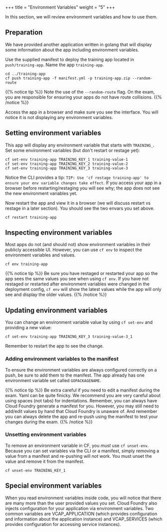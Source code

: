 +++
title = "Environment Variables"
weight = "5"
+++

In this section, we will review environment variables and how to use them.

## Preparation

We have provided another application written in golang that will display some information about the app including environment variables. 

Use the supplied manifest to deploy the training app located in `push/training-app`. Name the app `training-app`. 

```
cd ../training-app
cf push training-app -f manifest.yml -p training-app.zip --random-route
```

{{% notice tip %}}
Note the use of the `--random-route` flag. On the exam, you are responsible for ensuring your apps do not have route collisions.
{{% /notice %}}

Access the app in a browser and make sure you see the interface. You will notice it is not displaying any environment variables.

## Setting environment variables

This app will display any environment variable that starts with `TRAINING_`. Set some environment variables (but don't restart or restage yet):

```
cf set-env training-app TRAINING_KEY_1 training-value-1
cf set-env training-app TRAINING_KEY_2 training-value-2
cf set-env training-app TRAINING_KEY_3 training-value-3
```

Notice the CLI provides a tip: `TIP: Use 'cf restage training-app' to ensure your env variable changes take effect`. If you access your app in a browser before restarting/restaging you will see why; the app does not see the new environment variables yet.

Now restart the app and view it in a browser (we will discuss restart vs restage in a later section). You should see the two envars you set above. 

```
cf restart training-app
```

## Inspecting environment variables

Most apps do not (and should not) show environment variables in their publicly accessible UI. However, you can use `cf env` to inspect the environment variables and values. 

```
cf env training-app
```

{{% notice tip %}}
Be sure you have restaged or restarted your app so the app sees the same values you see when using `cf env`. If you have not restaged or restarted after environment variables were changed in the deployment config, `cf env` will show the latest values while the app will only see and display the older values.
{{% /notice %}}

## Updating environment variables

You can change an environment variable value by using `cf set-env` and providing a new value:

```
cf set-env training-app TRAINING_KEY_3 training-value-3_1
```

Remember to restart the app to see the change.

### Adding environment variables to the manifest

To ensure the environment variables are always configured correctly on a push, be sure to add them to the manifest. The app already has one environment variable set called `GOPACKAGENAME`. 

{{% notice tip %}}
Be extra careful if you need to edit a manifest during the exam. Yaml can be quite finicky. We recommend you are very careful about using spaces (not tabs) for indentations. Remember, you can always have Cloud Foundry generate a manifest for you. However, you may still need to add/edit values by hand that Cloud Foundry is unaware of. And remember you can always delete the app and re-push using the manifest to test your changes during the exam. 
{{% /notice %}}

### Unsetting environment variables

To remove an environment variable in CF, you *must* use `cf unset-env`. Because you can set variables via the CLI or a manifest, simply removing a value from a manifest and re-pushing will *not* work. You must unset the value and remove it from the manifest.

```
cf unset-env TRAINING_KEY_1
```

## Special environment variables

When you read environment variables inside code, you will notice that there are many more than the user provided values you set. Cloud Foundry also injects configuration for your application via environment variables. Two common variables are VCAP_APPLICATION (which provides configuration and information about the application instance) and VCAP_SERVICES (which provides configuration for accessing service instances). 
